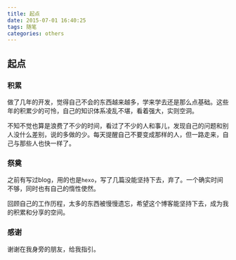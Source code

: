 ```yaml
---
title: 起点
date: 2015-07-01 16:40:25
tags: 随笔
categories: others
---
```

## 起点

### 积累

做了几年的开发，觉得自己不会的东西越来越多，学来学去还是那么点基础。这些年的积累少的可怜，自己的知识体系凌乱不堪，看着强大，实则空洞。

不知不觉也算是浪费了不少的时间，看过了不少的人和事儿，发现自己的问题和别人没什么差别，说的多做的少。每天提醒自己不要变成那样的人，但一路走来，自己与那些人也快一样了。

### 祭奠

之前有写过blog，用的也是`hexo`，写了几篇没能坚持下去，弃了。一个确实时间不够，同时也有自己的惰性使然。

回顾自己的工作历程，太多的东西被慢慢遗忘，希望这个博客能坚持下去，成为我的积累和分享的空间。

### 感谢

谢谢在我身旁的朋友，给我指引。
